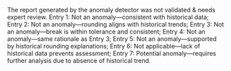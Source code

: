 The report generated by the anomaly detector was not validated & needs expert review.
Entry 1: Not an anomaly—consistent with historical data; Entry 2: Not an anomaly—rounding aligns with historical trends; Entry 3: Not an anomaly—break is within tolerance and consistent; Entry 4: Not an anomaly—same rationale as Entry 3; Entry 5: Not an anomaly—supported by historical rounding explanations; Entry 6: Not applicable—lack of historical data prevents assessment; Entry 7: Potential anomaly—requires further analysis due to absence of historical trend.